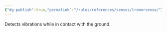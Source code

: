 ```yaml
---
{"dg-publish":true,"permalink":"/rules/references/senses/tremorsense/"}
---
```


Detects vibrations while in contact with the ground.